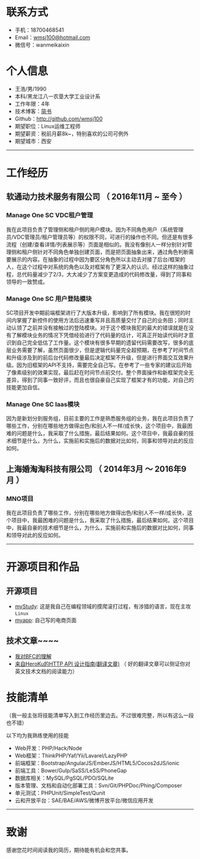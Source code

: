 # 联系方式

- 手机：18700468541
- Email：wmsj100@hotmail.com
- 微信号：wanmeikaixin


# 个人信息

 - 王浩/男/1990 
 - 本科/黑龙江八一农垦大学工业设计系 
 - 工作年限：4年
 - 技术博客：[简书](https://www.jianshu.com/u/c179b17d547a)
 - Github：http://github.com/wmsj100
 - 期望职位：Linux运维工程师
 - 期望薪资：税前月薪8k~，特别喜欢的公司可例外
 - 期望城市：西安

---

# 工作经历

## 软通动力技术服务有限公司 （ 2016年11月 ~ 至今 ）

### Manage One SC VDC租户管理 
  我在此项目负责了管理侧和租户侧的用户模块。因为不同角色用户（系统管理员/VDC管理员/租户管理员等）的权限不同，可进行的操作也不同。但还是有很多流程（创建/查看详情/列表展示等）页面是相似的。我没有像别人一样分别针对管理侧和租户侧针对不同角色单独创建页面，而是把页面抽象出来，通过角色判断需要展示的内容。在抽象的过程中因为要区分角色所以主动去对接了后台/框架的人，在这个过程中对系统的角色以及对框架有了更深入的认识。经过这样的抽象过程，总代码量减少了2/3，大大减少了方案变更造成的代码修改量，得到了同事和领导的一致赞成。

### Manage One SC 用户登陆模块
  SC项目开发中期前端框架进行了大版本升级，影响到了所有模块。我在很短的时间内掌握了新控件的使用方法后迅速重写并且高质量交付了自己的业务田；同时主动认领了之前并没有接触过的登陆模块。对于这个模块我犯的最大的错误就是在没有了解模块业务的情况下凭借经验进行了代码量的估计，可真正开始读代码时才意识到自己完全低估了工作量。这个模块有很多早期的遗留代码需要改写，很多的底层业务需要了解，虽然页面很少，但是逻辑代码量完全超预期，在参考了时间节点和升级涉及到的前后台代码修改量最后决定框架不升级，但是进行界面交互效果升级。因为旧框架的API不支持，需要完全自己写。在参考了一些专家的建议后开始了像素级别的效果实现，最后赶在时间节点前交付。整个界面操作和新框架完全无差异，得到了同事一致好评，而且也很自豪自己实现了框架才有的功能，对自己的技能更加自信。

### Manage One SC Iaas模块 
  因为是新划分到服务组，目前主要的工作是熟悉服务组的业务，我在此项目负责了哪些工作，分别在哪些地方做得出色/和别人不一样/成长快，这个项目中，我最困难的问题是什么，我采取了什么措施，最后结果如何。这个项目中，我最自豪的技术细节是什么，为什么，实施前和实施后的数据对比如何，同事和领导对此的反应如何。


## 上海婚淘淘科技有限公司 （ 2014年3月 ～ 2016年9月 ）

### MNO项目 
我在此项目负责了哪些工作，分别在哪些地方做得出色/和别人不一样/成长快，这个项目中，我最困难的问题是什么，我采取了什么措施，最后结果如何。这个项目中，我最自豪的技术细节是什么，为什么，实施前和实施后的数据对比如何，同事和领导对此的反应如何。

---

# 开源项目和作品

## 开源项目

  - [myStudy](https://github.com/wmsj100/myStudy): 这是我自己在编程领域的摸爬滚打过程，有涉猎的语言，现在主攻`Linux`
  - [myapp](https://github.com/wmsj100/myapp): 自己写的电商页面

## 技术文章~~~~

- [我对BFC的理解](https://www.jianshu.com/p/76484dff1cb5) 
- [来自HeroKu的HTTP API 设计指南(翻译文章)](http://get.jobdeer.com/343.get) （ 好的翻译文章可以侧证你对英文技术文档的阅读能力）


# 技能清单
（我一般主张将技能清单写入到工作经历里边去。不过很难完整，所以有这么一段也不错）

以下均为我熟练使用的技能

- Web开发：PHP/Hack/Node
- Web框架：ThinkPHP/Yaf/Yii/Lavarel/LazyPHP
- 前端框架：Bootstrap/AngularJS/EmberJS/HTML5/Cocos2dJS/ionic
- 前端工具：Bower/Gulp/SaSS/LeSS/PhoneGap
- 数据库相关：MySQL/PgSQL/PDO/SQLite
- 版本管理、文档和自动化部署工具：Svn/Git/PHPDoc/Phing/Composer
- 单元测试：PHPUnit/SimpleTest/Qunit
- 云和开放平台：SAE/BAE/AWS/微博开放平台/微信应用开发

---

# 致谢
感谢您花时间阅读我的简历，期待能有机会和您共事。
